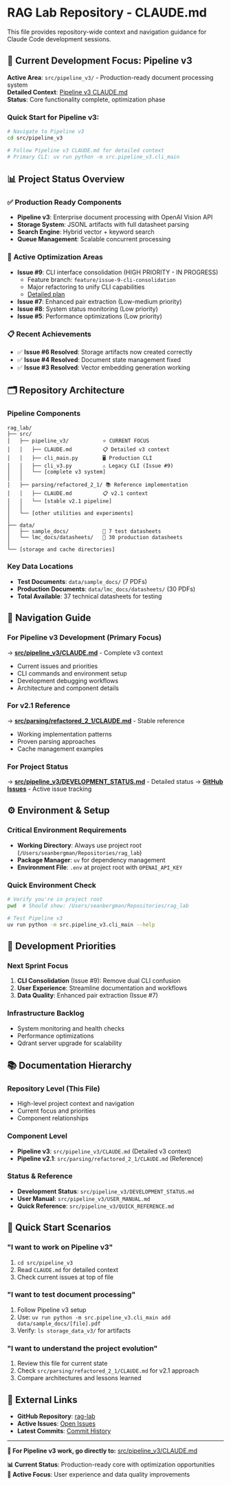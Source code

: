 # RAG Lab Repository - CLAUDE.md

This file provides repository-wide context and navigation guidance for Claude Code development sessions.

## 🎯 Current Development Focus: Pipeline v3

**Active Area**: `src/pipeline_v3/` - Production-ready document processing system  
**Detailed Context**: [Pipeline v3 CLAUDE.md](src/pipeline_v3/CLAUDE.md)  
**Status**: Core functionality complete, optimization phase

### Quick Start for Pipeline v3:
```bash
# Navigate to Pipeline v3
cd src/pipeline_v3

# Follow Pipeline v3 CLAUDE.md for detailed context
# Primary CLI: uv run python -m src.pipeline_v3.cli_main
```

## 📊 Project Status Overview

### ✅ **Production Ready Components**
- **Pipeline v3**: Enterprise document processing with OpenAI Vision API
- **Storage System**: JSONL artifacts with full datasheet parsing
- **Search Engine**: Hybrid vector + keyword search
- **Queue Management**: Scalable concurrent processing

### 🔄 **Active Optimization Areas**
- **Issue #9**: CLI interface consolidation (HIGH PRIORITY - IN PROGRESS)
  - Feature branch: `feature/issue-9-cli-consolidation`
  - Major refactoring to unify CLI capabilities
  - [Detailed plan](src/pipeline_v3/docs/ISSUE_9_CLI_CONSOLIDATION_PLAN.md)
- **Issue #7**: Enhanced pair extraction (Low-medium priority)  
- **Issue #8**: System status monitoring (Low priority)
- **Issue #5**: Performance optimizations (Low priority)

### 📋 **Recent Achievements**
- ✅ **Issue #6 Resolved**: Storage artifacts now created correctly
- ✅ **Issue #4 Resolved**: Document state management fixed
- ✅ **Issue #3 Resolved**: Vector embedding generation working

## 🗂️ Repository Architecture

### **Pipeline Components**
```
rag_lab/
├── src/
│   ├── pipeline_v3/           ⭐ CURRENT FOCUS
│   │   ├── CLAUDE.md          📋 Detailed v3 context
│   │   ├── cli_main.py        🖥️ Production CLI
│   │   ├── cli_v3.py          ⚠️ Legacy CLI (Issue #9)
│   │   └── [complete v3 system]
│   │
│   ├── parsing/refactored_2_1/ 📚 Reference implementation
│   │   ├── CLAUDE.md          📋 v2.1 context
│   │   └── [stable v2.1 pipeline]
│   │
│   └── [other utilities and experiments]
│
├── data/
│   ├── sample_docs/           📄 7 test datasheets
│   └── lmc_docs/datasheets/   📄 30 production datasheets
│
└── [storage and cache directories]
```

### **Key Data Locations**
- **Test Documents**: `data/sample_docs/` (7 PDFs)
- **Production Documents**: `data/lmc_docs/datasheets/` (30 PDFs)
- **Total Available**: 37 technical datasheets for testing

## 🧭 Navigation Guide

### **For Pipeline v3 Development** (Primary Focus)
→ **[src/pipeline_v3/CLAUDE.md](src/pipeline_v3/CLAUDE.md)** - Complete v3 context
- Current issues and priorities
- CLI commands and environment setup
- Development debugging workflows
- Architecture and component details

### **For v2.1 Reference**
→ **[src/parsing/refactored_2_1/CLAUDE.md](src/parsing/refactored_2_1/CLAUDE.md)** - Stable reference
- Working implementation patterns
- Proven parsing approaches
- Cache management examples

### **For Project Status**
→ **[src/pipeline_v3/DEVELOPMENT_STATUS.md](src/pipeline_v3/DEVELOPMENT_STATUS.md)** - Detailed status
→ **[GitHub Issues](https://github.com/seaberger/rag-lab/issues)** - Active issue tracking

## ⚙️ Environment & Setup

### **Critical Environment Requirements**
- **Working Directory**: Always use project root (`/Users/seanbergman/Repositories/rag_lab`)
- **Package Manager**: `uv` for dependency management
- **Environment File**: `.env` at project root with `OPENAI_API_KEY`

### **Quick Environment Check**
```bash
# Verify you're in project root
pwd  # Should show: /Users/seanbergman/Repositories/rag_lab

# Test Pipeline v3
uv run python -m src.pipeline_v3.cli_main --help
```

## 🎯 Development Priorities

### **Next Sprint Focus**
1. **CLI Consolidation** (Issue #9): Remove dual CLI confusion
2. **User Experience**: Streamline documentation and workflows
3. **Data Quality**: Enhanced pair extraction (Issue #7)

### **Infrastructure Backlog**
- System monitoring and health checks
- Performance optimizations
- Qdrant server upgrade for scalability

## 📚 Documentation Hierarchy

### **Repository Level** (This File)
- High-level project context and navigation
- Current focus and priorities
- Component relationships

### **Component Level** 
- **Pipeline v3**: `src/pipeline_v3/CLAUDE.md` (Detailed v3 context)
- **Pipeline v2.1**: `src/parsing/refactored_2_1/CLAUDE.md` (Reference)

### **Status & Reference**
- **Development Status**: `src/pipeline_v3/DEVELOPMENT_STATUS.md`
- **User Manual**: `src/pipeline_v3/USER_MANUAL.md`
- **Quick Reference**: `src/pipeline_v3/QUICK_REFERENCE.md`

## 🚀 Quick Start Scenarios

### **"I want to work on Pipeline v3"**
1. `cd src/pipeline_v3`
2. Read `CLAUDE.md` for detailed context
3. Check current issues at top of file

### **"I want to test document processing"**
1. Follow Pipeline v3 setup
2. Use: `uv run python -m src.pipeline_v3.cli_main add data/sample_docs/[file].pdf`
3. Verify: `ls storage_data_v3/` for artifacts

### **"I want to understand the project evolution"**
1. Review this file for current state
2. Check `src/parsing/refactored_2_1/CLAUDE.md` for v2.1 approach
3. Compare architectures and lessons learned

## 🔗 External Links

- **GitHub Repository**: [rag-lab](https://github.com/seaberger/rag-lab)
- **Active Issues**: [Open Issues](https://github.com/seaberger/rag-lab/issues)
- **Latest Commits**: [Commit History](https://github.com/seaberger/rag-lab/commits/main)

---

**🎯 For Pipeline v3 work, go directly to:** [src/pipeline_v3/CLAUDE.md](src/pipeline_v3/CLAUDE.md)

**📊 Current Status**: Production-ready core with optimization opportunities  
**🔄 Active Focus**: User experience and data quality improvements